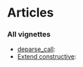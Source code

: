 # Articles

### All vignettes

- [deparse_call](https://cynkra.github.io/constructive/articles/deparse_call.md):
- [Extend
  constructive](https://cynkra.github.io/constructive/articles/extend-constructive.md):
